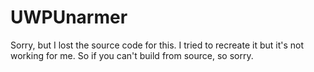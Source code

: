 # UWPUnarmer
Sorry, but I lost the source code for this. I tried to recreate it but it's not working for me. So if you can't build from source, so sorry.
